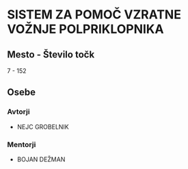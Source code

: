 # SISTEM ZA POMOČ VZRATNE VOŽNJE POLPRIKLOPNIKA
## Mesto - Število točk
7 - 152
## Osebe
### Avtorji
 * NEJC GROBELNIK
### Mentorji
 * BOJAN DEŽMAN
